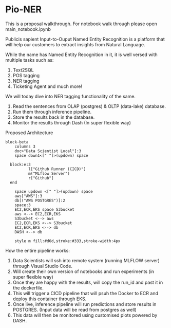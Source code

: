 
# Pio-NER

This is a proposal walkthrough. For notebook walk through please open main_notebook.ipynb

Publicis sapient Input-to-Ouput Named Entity Recognition is a platform that will help our customers to extract insights from Natural Language. 

While the name has Named Entity Recognition in it, it is well versed with multiple tasks such as: 
1. Text2SQL
2. POS tagging
3. NER tagging 
4. Ticketing Agent and much more!

We will today dive into NER tagging functionality of the same. 

1. Read the sentences from OLAP (postgres) & OLTP (data-lake) database. 
2. Run them through inference pipeline. 
3. Store the results back in the database.
4. Monitor the results through Dash (In super flexible way)


Proposed Architecture

```mermaid
block-beta
    columns 3
    doc>"Data Scientist Local"]:3
    space down1<[" "]>(updown) space

  block:e:3
          l["Github Runner (CICD)"]
          m("MLflow Server")
          r["Github"]         
  end

    space updown <[" "]>(updown) space
    aws["AWS"]:3
    db[("AWS POSTGRES")]:2
    space:3
    EC2,ECR,EKS space S3bucket
    aws <--> EC2,ECR,EKS
    S3bucket <--> aws
    EC2,ECR,EKS <--> S3bucket
    EC2,ECR,EKS <--> db
    DASH <--> db

    style m fill:#d6d,stroke:#333,stroke-width:4px

```


How the entire pipeline works:
1. Data Scientists will ssh into remote system (running MLFLOW server) through Visual Studio Code. 
2. Will create their own version of notebooks and run experiments (in super flexible way)
3. Once they are happy with the results, will copy the run_id and past it in the dockerfile.
4. This will trigger a CICD pipeline that will psuh the Docker to ECR and deploy this container through EKS.
5. Once live, inference pipeline will run predictions and store results in POSTGRES. (Input data will be read from postgres as well) 
6. This data will then be monitored using customised plots powered by DASH.





